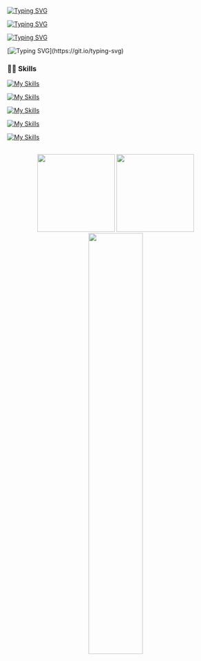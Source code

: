 [![Typing SVG](https://readme-typing-svg.demolab.com/?lines=+👋😄+Hi+there;Back-End+and+Full-Stack+👋😄)](https://git.io/typing-svg)
<!--
**Mafernandabr/Mafernandabr** is a ✨ _special_ ✨ repository because its `README.md` (this file) appears on your GitHub profile.

Here are some ideas to get you started:

- 🔭 I’m currently working on ...
- 🌱 I’m currently learning ...
- 👯 I’m looking to collaborate on ...
- 🤔 I’m looking for help with ...
- 💬 Ask me about ...
- 📫 How to reach me: ...
- 😄 Pronouns: ...
- ⚡ Fun fact: ...
-->

[![Typing SVG](https://readme-typing-svg.demolab.com/?lines=📚+I+like+to+Study;👨‍💻+I+like+to+Code;🐕+I+like+Dogs+and+tea.🍵😄)](https://git.io/typing-svg)

[![Typing SVG](https://readme-typing-svg.demolab.com/?lines=📚+I’m+currently+learning+Api's;⚡+and+bots/automations;NodeJs+Python+Java+C-sharp)](https://git.io/typing-svg)

[![Typing SVG](https://readme-typing-svg.demolab.com/?lines=👨‍💻+I+am+currently+developing+web;⚡+applications+for+Vivo;👨‍💻+along+with+bots+and+automations.)](https://git.io/typing-svg)




  ### 👨‍💻 Skills

[![My Skills](https://skillicons.dev/icons?i=js,html,css,nodejs,java,python,php,cs)](https://skillicons.dev)

[![My Skills](https://skillicons.dev/icons?i=mysql,postgres,sqlite,mongodb,sequelize)](https://skillicons.dev)

[![My Skills](https://skillicons.dev/icons?i=linux,docker,git)](https://skillicons.dev)

[![My Skills](https://skillicons.dev/icons?i=django,dotnet,bootstrap,unity,qt,express,selenium)](https://skillicons.dev)

[![My Skills](https://skillicons.dev/icons?i=vscode,visualstudio,eclipse,idea,github,postman,netlify,heroku)](https://skillicons.dev)

<br>


<div style="text-align: center;">
  <img height="180em" src="https://github-readme-stats-git-masterrstaa-rickstaa.vercel.app/api?username=Mafernandabr&show_icons=true&theme=dracula&include_all_commits=true&count_private=true"/>
  <img height="180em" src="https://github-readme-stats-git-masterrstaa-rickstaa.vercel.app/api/top-langs?username=Mafernandabr&layout=compact&show_icons=true&theme=dracula&include_all_commits=true&count_private=true"/> 
</div>
<div align="center">
    <img src="https://github.com/user-attachments/assets/3795a0d1-dc30-462f-b83b-be0b4d1086d4" width="50%">
</div>




